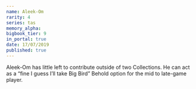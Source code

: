 ```yaml
---
name: Aleek-Om
rarity: 4
series: tas
memory_alpha:
bigbook_tier: 9
in_portal: true
date: 17/07/2019
published: true
---
```


Aleek-Om has little left to contribute outside of two Collections. He can act as a “fine I guess I’ll take Big Bird” Behold option for the mid to late-game player.
